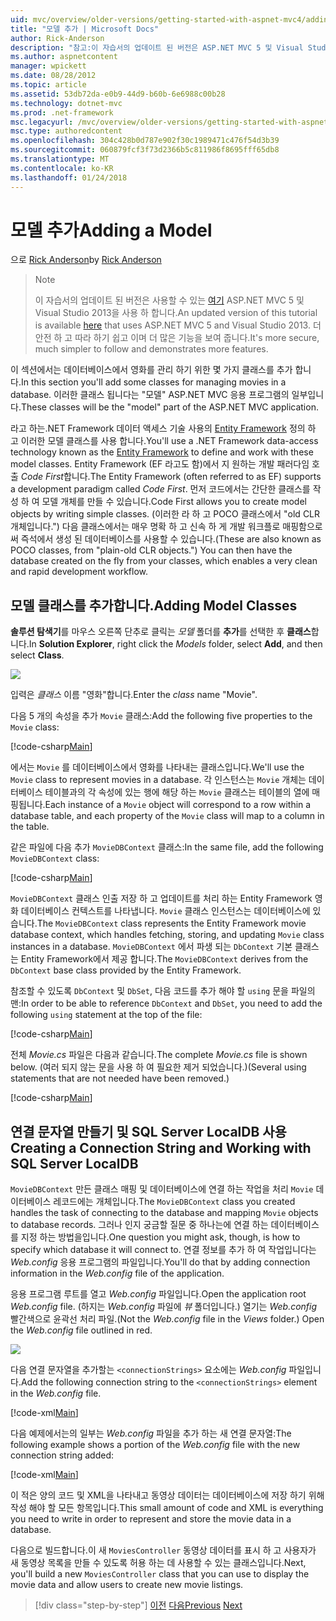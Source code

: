 ```yaml
---
uid: mvc/overview/older-versions/getting-started-with-aspnet-mvc4/adding-a-model
title: "모델 추가 | Microsoft Docs"
author: Rick-Anderson
description: "참고:이 자습서의 업데이트 된 버전은 ASP.NET MVC 5 및 Visual Studio 2013을 사용 하는 있습니다. 것이 더 안전 하 고 진행할 데모를 단순..."
ms.author: aspnetcontent
manager: wpickett
ms.date: 08/28/2012
ms.topic: article
ms.assetid: 53db72da-e0b9-44d9-b60b-6e6988c00b28
ms.technology: dotnet-mvc
ms.prod: .net-framework
msc.legacyurl: /mvc/overview/older-versions/getting-started-with-aspnet-mvc4/adding-a-model
msc.type: authoredcontent
ms.openlocfilehash: 304c428b0d787e902f30c1989471c476f54d3b39
ms.sourcegitcommit: 060879fcf3f73d2366b5c811986f8695fff65db8
ms.translationtype: MT
ms.contentlocale: ko-KR
ms.lasthandoff: 01/24/2018
---
```

<a name="adding-a-model"></a><span data-ttu-id="2fa2f-104">모델 추가</span><span class="sxs-lookup"><span data-stu-id="2fa2f-104">Adding a Model</span></span>
====================
<span data-ttu-id="2fa2f-105">으로 [Rick Anderson](https://github.com/Rick-Anderson)</span><span class="sxs-lookup"><span data-stu-id="2fa2f-105">by [Rick Anderson](https://github.com/Rick-Anderson)</span></span>

> > [!NOTE]
> > <span data-ttu-id="2fa2f-106">이 자습서의 업데이트 된 버전은 사용할 수 있는 [여기](../../getting-started/introduction/getting-started.md) ASP.NET MVC 5 및 Visual Studio 2013을 사용 하 합니다.</span><span class="sxs-lookup"><span data-stu-id="2fa2f-106">An updated version of this tutorial is available [here](../../getting-started/introduction/getting-started.md) that uses ASP.NET MVC 5 and Visual Studio 2013.</span></span> <span data-ttu-id="2fa2f-107">더 안전 하 고 따라 하기 쉽고 이며 더 많은 기능을 보여 줍니다.</span><span class="sxs-lookup"><span data-stu-id="2fa2f-107">It's more secure, much simpler to follow and demonstrates more features.</span></span>


<span data-ttu-id="2fa2f-108">이 섹션에서는 데이터베이스에서 영화를 관리 하기 위한 몇 가지 클래스를 추가 합니다.</span><span class="sxs-lookup"><span data-stu-id="2fa2f-108">In this section you'll add some classes for managing movies in a database.</span></span> <span data-ttu-id="2fa2f-109">이러한 클래스 됩니다는 &quot;모델&quot; ASP.NET MVC 응용 프로그램의 일부입니다.</span><span class="sxs-lookup"><span data-stu-id="2fa2f-109">These classes will be the &quot;model&quot; part of the ASP.NET MVC application.</span></span>

<span data-ttu-id="2fa2f-110">라고 하는.NET Framework 데이터 액세스 기술 사용의 [Entity Framework](https://msdn.microsoft.com/library/bb399572(VS.110).aspx) 정의 하 고 이러한 모델 클래스를 사용 합니다.</span><span class="sxs-lookup"><span data-stu-id="2fa2f-110">You'll use a .NET Framework data-access technology known as the [Entity Framework](https://msdn.microsoft.com/library/bb399572(VS.110).aspx) to define and work with these model classes.</span></span> <span data-ttu-id="2fa2f-111">Entity Framework (EF 라고도 함)에서 지 원하는 개발 패러다임 호출 *Code First*합니다.</span><span class="sxs-lookup"><span data-stu-id="2fa2f-111">The Entity Framework (often referred to as EF) supports a development paradigm called *Code First*.</span></span> <span data-ttu-id="2fa2f-112">먼저 코드에서는 간단한 클래스를 작성 하 여 모델 개체를 만들 수 있습니다.</span><span class="sxs-lookup"><span data-stu-id="2fa2f-112">Code First allows you to create model objects by writing simple classes.</span></span> <span data-ttu-id="2fa2f-113">(이러한 라 하 고 POCO 클래스에서 &quot;old CLR 개체입니다.&quot;) 다음 클래스에서는 매우 명확 하 고 신속 하 게 개발 워크플로 매핑함으로써 즉석에서 생성 된 데이터베이스를 사용할 수 있습니다.</span><span class="sxs-lookup"><span data-stu-id="2fa2f-113">(These are also known as POCO classes, from &quot;plain-old CLR objects.&quot;) You can then have the database created on the fly from your classes, which enables a very clean and rapid development workflow.</span></span>

## <a name="adding-model-classes"></a><span data-ttu-id="2fa2f-114">모델 클래스를 추가합니다.</span><span class="sxs-lookup"><span data-stu-id="2fa2f-114">Adding Model Classes</span></span>

<span data-ttu-id="2fa2f-115">**솔루션 탐색기**를 마우스 오른쪽 단추로 클릭는 *모델* 폴더를 **추가**를 선택한 후 **클래스**합니다.</span><span class="sxs-lookup"><span data-stu-id="2fa2f-115">In **Solution Explorer**, right click the *Models* folder, select **Add**, and then select **Class**.</span></span>

![](adding-a-model/_static/image1.png)

<span data-ttu-id="2fa2f-116">입력은 *클래스* 이름 &quot;영화&quot;합니다.</span><span class="sxs-lookup"><span data-stu-id="2fa2f-116">Enter the *class* name &quot;Movie&quot;.</span></span>

<span data-ttu-id="2fa2f-117">다음 5 개의 속성을 추가 `Movie` 클래스:</span><span class="sxs-lookup"><span data-stu-id="2fa2f-117">Add the following five properties to the `Movie` class:</span></span>

[!code-csharp[Main](adding-a-model/samples/sample1.cs)]

<span data-ttu-id="2fa2f-118">에서는 `Movie` 를 데이터베이스에서 영화를 나타내는 클래스입니다.</span><span class="sxs-lookup"><span data-stu-id="2fa2f-118">We'll use the `Movie` class to represent movies in a database.</span></span> <span data-ttu-id="2fa2f-119">각 인스턴스는 `Movie` 개체는 데이터베이스 테이블과의 각 속성에 있는 행에 해당 하는 `Movie` 클래스는 테이블의 열에 매핑됩니다.</span><span class="sxs-lookup"><span data-stu-id="2fa2f-119">Each instance of a `Movie` object will correspond to a row within a database table, and each property of the `Movie` class will map to a column in the table.</span></span>

<span data-ttu-id="2fa2f-120">같은 파일에 다음 추가 `MovieDBContext` 클래스:</span><span class="sxs-lookup"><span data-stu-id="2fa2f-120">In the same file, add the following `MovieDBContext` class:</span></span>

[!code-csharp[Main](adding-a-model/samples/sample2.cs)]

<span data-ttu-id="2fa2f-121">`MovieDBContext` 클래스 인출 저장 하 고 업데이트를 처리 하는 Entity Framework 영화 데이터베이스 컨텍스트를 나타냅니다. `Movie` 클래스 인스턴스는 데이터베이스에 있습니다.</span><span class="sxs-lookup"><span data-stu-id="2fa2f-121">The `MovieDBContext` class represents the Entity Framework movie database context, which handles fetching, storing, and updating `Movie` class instances in a database.</span></span> <span data-ttu-id="2fa2f-122">`MovieDBContext` 에서 파생 되는 `DbContext` 기본 클래스는 Entity Framework에서 제공 합니다.</span><span class="sxs-lookup"><span data-stu-id="2fa2f-122">The `MovieDBContext` derives from the `DbContext` base class provided by the Entity Framework.</span></span>

<span data-ttu-id="2fa2f-123">참조할 수 있도록 `DbContext` 및 `DbSet`, 다음 코드를 추가 해야 할 `using` 문을 파일의 맨:</span><span class="sxs-lookup"><span data-stu-id="2fa2f-123">In order to be able to reference `DbContext` and `DbSet`, you need to add the following `using` statement at the top of the file:</span></span>

[!code-csharp[Main](adding-a-model/samples/sample3.cs)]

<span data-ttu-id="2fa2f-124">전체 *Movie.cs* 파일은 다음과 같습니다.</span><span class="sxs-lookup"><span data-stu-id="2fa2f-124">The complete *Movie.cs* file is shown below.</span></span> <span data-ttu-id="2fa2f-125">(여러 되지 않는 문을 사용 하 여 필요한 제거 되었습니다.)</span><span class="sxs-lookup"><span data-stu-id="2fa2f-125">(Several using statements that are not needed have been removed.)</span></span>

[!code-csharp[Main](adding-a-model/samples/sample4.cs)]

## <a name="creating-a-connection-string-and-working-with-sql-server-localdb"></a><span data-ttu-id="2fa2f-126">연결 문자열 만들기 및 SQL Server LocalDB 사용</span><span class="sxs-lookup"><span data-stu-id="2fa2f-126">Creating a Connection String and Working with SQL Server LocalDB</span></span>

<span data-ttu-id="2fa2f-127">`MovieDBContext` 만든 클래스 매핑 및 데이터베이스에 연결 하는 작업을 처리 `Movie` 데이터베이스 레코드에는 개체입니다.</span><span class="sxs-lookup"><span data-stu-id="2fa2f-127">The `MovieDBContext` class you created handles the task of connecting to the database and mapping `Movie` objects to database records.</span></span> <span data-ttu-id="2fa2f-128">그러나 인지 궁금할 질문 중 하나는에 연결 하는 데이터베이스를 지정 하는 방법을입니다.</span><span class="sxs-lookup"><span data-stu-id="2fa2f-128">One question you might ask, though, is how to specify which database it will connect to.</span></span> <span data-ttu-id="2fa2f-129">연결 정보를 추가 하 여 작업입니다는 *Web.config* 응용 프로그램의 파일입니다.</span><span class="sxs-lookup"><span data-stu-id="2fa2f-129">You'll do that by adding connection information in the *Web.config* file of the application.</span></span>

<span data-ttu-id="2fa2f-130">응용 프로그램 루트를 열고 *Web.config* 파일입니다.</span><span class="sxs-lookup"><span data-stu-id="2fa2f-130">Open the application root *Web.config* file.</span></span> <span data-ttu-id="2fa2f-131">(하지는 *Web.config* 파일에 *뷰* 폴더입니다.) 열기는 *Web.config* 빨간색으로 윤곽선 처리 파일.</span><span class="sxs-lookup"><span data-stu-id="2fa2f-131">(Not the *Web.config* file in the *Views* folder.) Open the *Web.config* file outlined in red.</span></span>

![](adding-a-model/_static/image2.png)

<span data-ttu-id="2fa2f-132">다음 연결 문자열을 추가할는 `<connectionStrings>` 요소에는 *Web.config* 파일입니다.</span><span class="sxs-lookup"><span data-stu-id="2fa2f-132">Add the following connection string to the `<connectionStrings>` element in the *Web.config* file.</span></span>

[!code-xml[Main](adding-a-model/samples/sample5.xml)]

<span data-ttu-id="2fa2f-133">다음 예제에서는의 일부는 *Web.config* 파일을 추가 하는 새 연결 문자열:</span><span class="sxs-lookup"><span data-stu-id="2fa2f-133">The following example shows a portion of the *Web.config* file with the new connection string added:</span></span>

[!code-xml[Main](adding-a-model/samples/sample6.xml?highlight=6-9)]

<span data-ttu-id="2fa2f-134">이 적은 양의 코드 및 XML을 나타내고 동영상 데이터는 데이터베이스에 저장 하기 위해 작성 해야 할 모든 항목입니다.</span><span class="sxs-lookup"><span data-stu-id="2fa2f-134">This small amount of code and XML is everything you need to write in order to represent and store the movie data in a database.</span></span>

<span data-ttu-id="2fa2f-135">다음으로 빌드합니다.이 새 `MoviesController` 동영상 데이터를 표시 하 고 사용자가 새 동영상 목록을 만들 수 있도록 허용 하는 데 사용할 수 있는 클래스입니다.</span><span class="sxs-lookup"><span data-stu-id="2fa2f-135">Next, you'll build a new `MoviesController` class that you can use to display the movie data and allow users to create new movie listings.</span></span>

>[!div class="step-by-step"]
<span data-ttu-id="2fa2f-136">[이전](adding-a-view.md)
[다음](accessing-your-models-data-from-a-controller.md)</span><span class="sxs-lookup"><span data-stu-id="2fa2f-136">[Previous](adding-a-view.md)
[Next](accessing-your-models-data-from-a-controller.md)</span></span>
